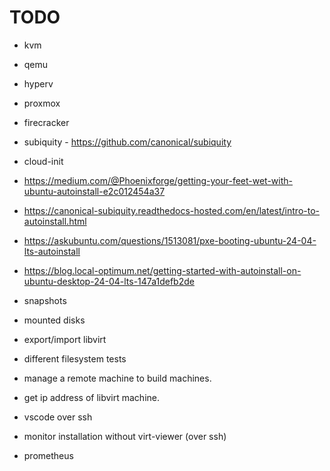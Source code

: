 # TODO

* kvm
* qemu
* hyperv
* proxmox
* firecracker
* subiquity - https://github.com/canonical/subiquity
* cloud-init
* https://medium.com/@Phoenixforge/getting-your-feet-wet-with-ubuntu-autoinstall-e2c012454a37
* https://canonical-subiquity.readthedocs-hosted.com/en/latest/intro-to-autoinstall.html
* https://askubuntu.com/questions/1513081/pxe-booting-ubuntu-24-04-lts-autoinstall
* https://blog.local-optimum.net/getting-started-with-autoinstall-on-ubuntu-desktop-24-04-lts-147a1defb2de

* snapshots
* mounted disks
* export/import libvirt
* different filesystem tests
* manage a remote machine to build machines.
* get ip address of libvirt machine.
* vscode over ssh
* monitor installation without virt-viewer (over ssh)
* prometheus
